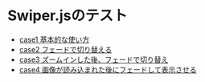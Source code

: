 # Swiper.jsのテスト

- [case1 基本的な使い方](./case1/index.html)
- [case2 フェードで切り替える](./case2/index.html)
- [case3 ズームインした後、フェードで切り替え](./case3/index.html)
- [case4 画像が読み込まれた後にフェードして表示させる](./case4/index.html)